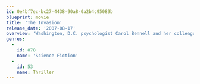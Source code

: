 ```yaml
---
id: 0e4bf7ec-bc27-4438-90a8-0a2b4c95089b
blueprint: movie
title: 'The Invasion'
release_date: '2007-08-17'
overview: 'Washington, D.C. psychologist Carol Bennell and her colleague Dr. Ben Driscoll are the only two people on Earth who are aware of an epidemic running rampant through the city. They discover an alien virus aboard a crashed space shuttle that transforms anyone who comes into contact with it into unfeeling drones while they sleep. Carol realizes her son holds the key to stopping the spread of the plague and she races to find him before it is too late.'
genres:
  -
    id: 878
    name: 'Science Fiction'
  -
    id: 53
    name: Thriller
---
```


